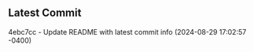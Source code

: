 
## Latest Commit
4ebc7cc - Update README with latest commit info (2024-08-29 17:02:57 -0400) <Yunxi-Zhou>
